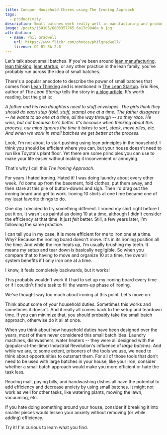 ```yaml
---
title: Conquer Household Chores using The Ironing Approach
tags:
  - productivity
description: Small batches work really well in manufacturing and product development. Let's try them out around the house.
image: /posts/160105/6803357765_6a17c9848a_b.jpg
attribution:
  - name: Phil Gradwell
    url: https://www.flickr.com/photos/philgradwell/
    license: CC BY-SA 2.0
---
```


Let's talk about small batches. If you've been around [lean manufacturing](https://en.wikipedia.org/wiki/Lean_manufacturing), [lean thinking](https://en.wikipedia.org/wiki/Lean_thinking), [lean startup](https://en.wikipedia.org/wiki/Lean_thinking), or any other practice in the lean family, you've probably run across the idea of small batches.

There's a popular anecdote to describe the power of small batches that comes from [Lean Thinking](http://smile.amazon.com/dp/0743249275) and is mentioned in [The Lean Startup](http://smile.amazon.com/dp/0307887898). Eric Ries, author of _The Lean Startup_ tells the story in [a blog article](http://www.startuplessonslearned.com/2011/09/power-of-small-batches). It's worth reading, but the gist is:

_A father and his two daughters need to stuff envelopes. The girls think they should do each step (fold, stuff, stamp) one at a time. The father disagrees -- he wants to do one at a time, all the way through -- so they race. He wins, but not because he's better. It's because when thinking about this process, our mind ignores the time it takes to sort, stack, move piles, etc. And when we work in small batches we get better at the process._

Look, I'm not about to start pushing using lean principles in the household. I think you should be efficient where you can, but your house doesn't need to run like Toyota's plant floor. Yet there are some principles you can use to make your life easier without making it inconvenient or annoying.

That's why I call this _The Ironing Approach_.

For years I hated ironing. Hated it! I was doing laundry about every other week. I'd come up from the basement, fold clothes, put them away, and then stare at this pile of button-downs and sigh. Then I'd drag out the ironing board and get to work. Ironing 10 shirts at one time became one of my least favorite things to do.

One day I decided to try something different. I ironed my shirt right before I put it on. It wasn't as painful as doing 10 at a time, although I didn't consider the efficiency at that time. It just _felt_ better. Still, a few years later, I'm following the same practice.

I can tell you in my case, it is more efficient for me to iron one at a time. Why? Because the ironing board doesn't move. It's in its ironing position all the time. And while the iron heats up, I'm usually brushing my teeth. It means my setup and tear down is basically negligible. So when you compare that to having to move and organize 10 at a time, the overall system benefits if I only iron one at a time.

I know, it feels completely backwards, but it works!

This probably wouldn't work if I had to set up my ironing board every time or if I couldn't find a task to fill the warm-up phase of ironing.

We've thought way too much about ironing at this point. Let's move on.

Think about some of your household duties. Sometimes this works and sometimes it doesn't. And it really all comes back to the setup and teardown time. If you can minimize that, you should probably take the small batch approach, otherwise do it all at once.

When you think about how household duties have been designed over the years, most of them never considered this small batch idea. Laundry machines, dishwashers, water heaters -- they were all designed with the (popular-at-the-time) Industrial Revolution's influence of _large batches_. And while we are, to some extent, prisoners of the tools we use, we need to think about opportunities to outsmart them. For all of those tools that don't need to be used with large batches in your house, like your iron, consider whether a small batch approach would make you more efficient or hate the task less.

Reading mail, paying bills, and handwashing dishes all have the potential to add efficiency and decrease anxiety by using small batches. It might not work as well for other tasks, like watering plants, mowing the lawn, vacuuming, etc.

If you hate doing something around your house, consider if breaking it into smaller pieces would lessen your anxiety without removing (or while adding) efficiency.

Try it! I'm curious to learn what you find.
